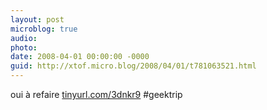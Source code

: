 ```yaml
---
layout: post
microblog: true
audio: 
photo: 
date: 2008-04-01 00:00:00 -0000
guid: http://xtof.micro.blog/2008/04/01/t781063521.html
---
```

oui à refaire [tinyurl.com/3dnkr9](http://tinyurl.com/3dnkr9) #geektrip
